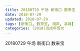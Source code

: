 ```yaml
---
title: 20180729 午场 新街口 数来宝
date: 2018-07-29
updated: 2018-07-29
tags: [新街口, 数来宝, 相声, 高峰]
categories: (2018)戊戌年场次 
---
```

20180729 午场 新街口 数来宝

